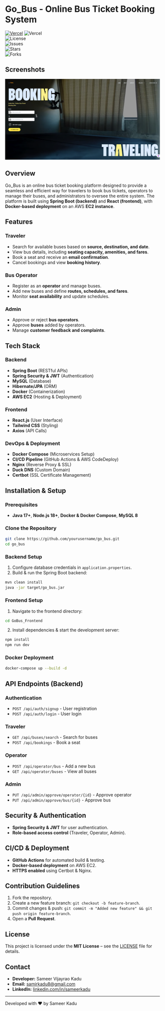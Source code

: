 # Go_Bus - Online Bus Ticket Booking System

[![Vercel](https://vercelbadge.vercel.app/api/Sameer-Kadu/Go_Bus)](https://go-bus-oarm.vercel.app/)
![Vercel](https://img.shields.io/github/deployments/Sameer-Kadu/Go_Bus/production?label=Vercel)  
![License](https://img.shields.io/github/license/Sameer-Kadu/Go_Bus)  
![Issues](https://img.shields.io/github/issues/Sameer-Kadu/Go_Bus)  
![Stars](https://img.shields.io/github/stars/Sameer-Kadu/Go_Bus?style=social)  
![Forks](https://img.shields.io/github/forks/Sameer-Kadu/Go_Bus?style=social)

## Screenshots
![Homepage](screenshots/homepage.png)



  






## Overview
Go_Bus is an online bus ticket booking platform designed to provide a seamless and efficient way for travelers to book bus tickets, operators to manage their buses, and administrators to oversee the entire system. The platform is built using **Spring Boot (backend)** and **React (frontend)**, with **Docker-based deployment** on an AWS **EC2 instance**.

## Features
### Traveler
- Search for available buses based on **source, destination, and date**.
- View bus details, including **seating capacity, amenities, and fares**.
- Book a seat and receive an **email confirmation**.
- Cancel bookings and view **booking history**.

### Bus Operator
- Register as an **operator** and manage buses.
- Add new buses and define **routes, schedules, and fares**.
- Monitor **seat availability** and update schedules.

### Admin
- Approve or reject **bus operators**.
- Approve **buses** added by operators.
- Manage **customer feedback and complaints**.

## Tech Stack
### Backend
- **Spring Boot** (RESTful APIs)
- **Spring Security & JWT** (Authentication)
- **MySQL** (Database)
- **Hibernate/JPA** (ORM)
- **Docker** (Containerization)
- **AWS EC2** (Hosting & Deployment)

### Frontend
- **React.js** (User Interface)
- **Tailwind CSS** (Styling)
- **Axios** (API Calls)

### DevOps & Deployment
- **Docker Compose** (Microservices Setup)
- **CI/CD Pipeline** (GitHub Actions & AWS CodeDeploy)
- **Nginx** (Reverse Proxy & SSL)
- **Duck DNS** (Custom Domain)
- **Certbot** (SSL Certificate Management)

## Installation & Setup
### Prerequisites
- **Java 17+**, **Node.js 18+**, **Docker & Docker Compose**, **MySQL 8**

### Clone the Repository
```sh
git clone https://github.com/yourusername/go_bus.git
cd go_bus
```

### Backend Setup
1. Configure database credentials in `application.properties`.
2. Build & run the Spring Boot backend:
```sh
mvn clean install
java -jar target/go_bus.jar
```

### Frontend Setup
1. Navigate to the frontend directory:
```sh
cd GoBus_Frontend
```
2. Install dependencies & start the development server:
```sh
npm install
npm run dev
```

### Docker Deployment
```sh
docker-compose up --build -d
```

## API Endpoints (Backend)
### Authentication
- `POST /api/auth/signup` - User registration
- `POST /api/auth/login` - User login

### Traveler
- `GET /api/buses/search` - Search for buses
- `POST /api/bookings` - Book a seat

### Operator
- `POST /api/operator/bus` - Add a new bus
- `GET /api/operator/buses` - View all buses

### Admin
- `PUT /api/admin/approve/operator/{id}` - Approve operator
- `PUT /api/admin/approve/bus/{id}` - Approve bus

## Security & Authentication
- **Spring Security & JWT** for user authentication.
- **Role-based access control** (Traveler, Operator, Admin).

## CI/CD & Deployment
- **GitHub Actions** for automated build & testing.
- **Docker-based deployment** on AWS EC2.
- **HTTPS enabled** using Certbot & Nginx.

## Contribution Guidelines
1. Fork the repository.
2. Create a new feature branch: `git checkout -b feature-branch`.
3. Commit changes & push: `git commit -m "Added new feature" && git push origin feature-branch`.
4. Open a **Pull Request**.

## License
This project is licensed under the **MIT License** – see the [LICENSE](LICENSE) file for details.


## Contact
- **Developer:** Sameer Vijayrao Kadu
- **Email:** samirkadu8@gmail.com
- **LinkedIn:** [linkedin.com/in/sameerkadu](https://www.linkedin.com/in/sameer-kadu/)

---
Developed with ❤️ by Sameer Kadu

